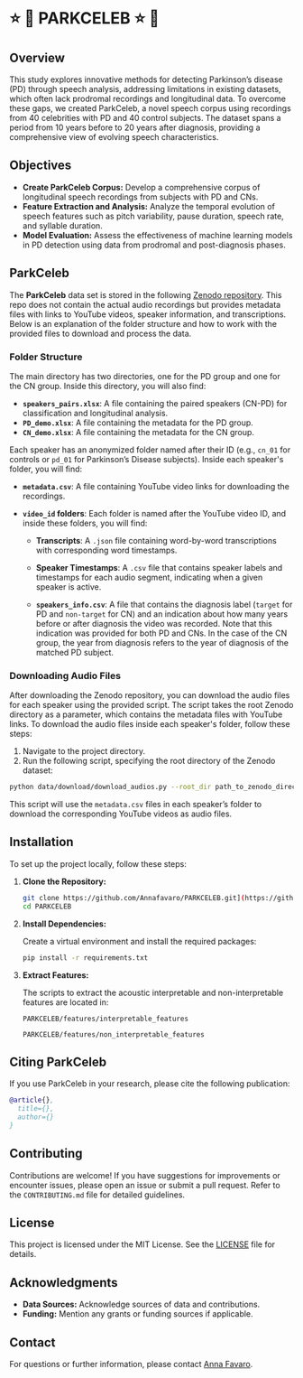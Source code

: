 # :star: :dizzy: PARKCELEB :star: :dizzy:

## Overview 

This study explores innovative methods for detecting Parkinson’s disease (PD) through speech analysis, addressing limitations in existing datasets, which often lack prodromal recordings and longitudinal data. To overcome these gaps, we created ParkCeleb, a novel speech corpus using recordings from 40 celebrities with PD and 40 control subjects. The dataset spans a period from 10 years before to 20 years after diagnosis, providing a comprehensive view of evolving speech characteristics.

## Objectives

- **Create ParkCeleb Corpus:** Develop a comprehensive corpus of longitudinal speech recordings from subjects with PD and CNs.
- **Feature Extraction and Analysis:** Analyze the temporal evolution of speech features such as pitch variability, pause duration, speech rate, and syllable duration.
- **Model Evaluation:** Assess the effectiveness of machine learning models in PD detection using data from prodromal and post-diagnosis phases.

## ParkCeleb

The **ParkCeleb** data set is stored in the following [Zenodo repository](link). This repo does not contain the actual audio recordings but provides metadata files with links to YouTube videos, speaker information, and transcriptions. Below is an explanation of the folder structure and how to work with the provided files to download and process the data.

### Folder Structure

The main directory has two directories, one for the PD group and one for the CN group. Inside this directory, you will also find:

- **`speakers_pairs.xlsx`**: A file containing the paired speakers (CN-PD) for classification and longitudinal analysis.
- **`PD_demo.xlsx`**: A file containing the metadata for the PD group.
- **`CN_demo.xlsx`**: A file containing the metadata for the CN group.

Each speaker has an anonymized folder named after their ID (e.g., `cn_01` for controls or `pd_01` for Parkinson’s Disease subjects). Inside each speaker's folder, you will find:

- **`metadata.csv`**: A file containing YouTube video links for downloading the recordings.
  
- **`video_id` folders**: Each folder is named after the YouTube video ID, and inside these folders, you will find:
  
  - **Transcripts**: A `.json` file containing word-by-word transcriptions with corresponding word timestamps.
  
  - **Speaker Timestamps**: A `.csv` file that contains speaker labels and timestamps for each audio segment, indicating when a given speaker is active.
  
  - **`speakers_info.csv`**: A file that contains the diagnosis label (`target` for PD and `non-target` for CN) and an indication about how many years before or after diagnosis the video was recorded. Note that this indication was provided for both PD and CNs. In the case of the CN group, the year from diagnosis refers to the year of diagnosis of the matched PD subject.

### Downloading Audio Files

After downloading the Zenodo repository, you can download the audio files for each speaker using the provided script. The script takes the root Zenodo directory as a parameter, which contains the metadata files with YouTube links. To download the audio files inside each speaker's folder, follow these steps:

1. Navigate to the project directory.
2. Run the following script, specifying the root directory of the Zenodo dataset:

```bash
python data/download/download_audios.py --root_dir path_to_zenodo_directory
```

This script will use the `metadata.csv` files in each speaker’s folder to download the corresponding YouTube videos as audio files.

## Installation

To set up the project locally, follow these steps:

1. **Clone the Repository:**

   ```bash
   git clone https://github.com/Annafavaro/PARKCELEB.git](https://github.com/Annafavaro/PARKCELEB.git
   cd PARKCELEB
   ```

2. **Install Dependencies:**

   Create a virtual environment and install the required packages:

   ```bash
   pip install -r requirements.txt
   ```

2. **Extract Features:**

   The scripts to extract the acoustic interpretable and non-interpretable features are located in:

   ```
   PARKCELEB/features/interpretable_features 
   ```

   ```
   PARKCELEB/features/non_interpretable_features
   ```
## Citing ParkCeleb
If you use ParkCeleb in your research, please cite the following publication:

```bibtex
@article{},
  title={},
  author={}
}
```

## Contributing

Contributions are welcome! If you have suggestions for improvements or encounter issues, please open an issue or submit a pull request. Refer to the `CONTRIBUTING.md` file for detailed guidelines.

## License

This project is licensed under the MIT License. See the [LICENSE](LICENSE) file for details.

## Acknowledgments

- **Data Sources:** Acknowledge sources of data and contributions.
- **Funding:** Mention any grants or funding sources if applicable.

## Contact

For questions or further information, please contact [Anna Favaro](mailto:afavaro1@jhu.edu).
